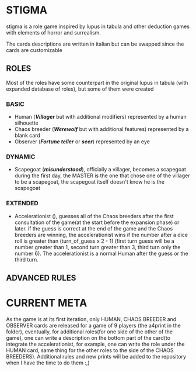 # STIGMA
stigma is a role game inspired by lupus in tabula and other deduction games with elements of horror and surrealism.

The cards descriptions are written in italian but can be swapped since the cards are customizable

## ROLES
Most of the roles have some counterpart in the original lupus in tabula (with expanded database of roles), but some of them were created
### BASIC
- Human (***Villager*** but with additional modifiers) represented by a human silhouette
- Chaos breeder (***Werewolf*** but with additional features) represented by a blank card 
- Observer (***Fortune teller*** or ***seer***) represented by an eye

### DYNAMIC
- Scapegoat (***misunderstood***), officially a villager, becomes a scapegoat during the first day, the MASTER is the one that chose one of the villager to be a scapegoat, the scapegoat itself doesn't know he is the scapegoat 
### EXTENDED
- Accelerationist (), guesses all of the Chaos breeders after the first consultation of the game(at the start before the expansion phase) or later. if the guess is correct at the end of the game and the Chaos breeders are winning, the accelerationist wins if the number after a dice roll is greater than (turn\_of\_guess x 2 - 1) (first turn guess will be a number greater than 1, second turn greater than 3, third turn only the number 6). The accelerationist is a normal Human after the guess or the third turn.  


## ADVANCED RULES


# CURRENT META
As the game is at its first iteration, only HUMAN, CHAOS BREEDER and OBSERVER cards are released for a game of 9 players (the a4print in the folder), eventually, for additional roles(for one side of the other of the game), one can write a description on the bottom part of the card(to integrate the accelerationist, for example, one can write the role under the HUMAN card, same thing for the other roles to the side of the CHAOS BREEDERS).
Additional rules and new prints will be added to the repository when I have the time to do them :,)
